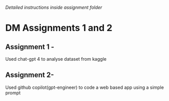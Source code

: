 *Detailed instructions inside assignment folder*

# DM Assignments 1 and 2

## Assignment 1 - 
Used chat-gpt 4 to analyse dataset from kaggle

## Assignment 2-
Used github copilot(gpt-engineer) to code a web based app using a simple prompt
